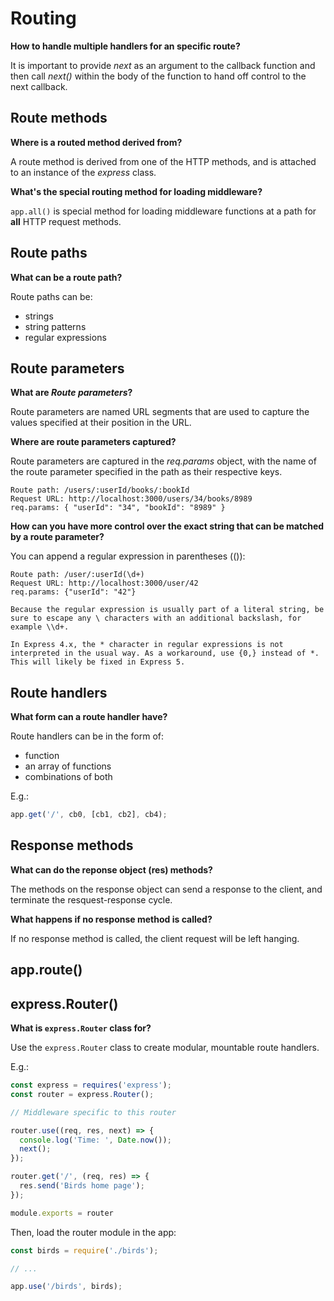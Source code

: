 # Routing

**How to handle multiple handlers for an specific route?**

It is important to provide *next* as an argument to the callback function and then call *next()* within the body of the function to hand off control to the next callback.

## Route methods

**Where is a routed method derived from?**

A route method is derived from one of the HTTP methods, and is attached to an instance of the *express* class.

**What's the special routing method for loading middleware?**

`app.all()` is special method for loading middleware functions at a path for **all** HTTP request methods.

## Route paths

**What can be a route path?**

Route paths can be:

* strings
* string patterns
* regular expressions

## Route parameters

**What are *Route parameters*?**

Route parameters are named URL segments that are used to capture the values specified at their position in the URL.

**Where are route parameters captured?**

Route parameters are captured in the *req.params* object, with the name of the route parameter specified in the path as their respective keys.

```
Route path: /users/:userId/books/:bookId
Request URL: http://localhost:3000/users/34/books/8989
req.params: { "userId": "34", "bookId": "8989" }
```

**How can you have more control over the exact string that can be matched by a route parameter?**

You can append a regular expression in parentheses (()):

```
Route path: /user/:userId(\d+)
Request URL: http://localhost:3000/user/42
req.params: {"userId": "42"}
```

```
Because the regular expression is usually part of a literal string, be sure to escape any \ characters with an additional backslash, for example \\d+.
```

```
In Express 4.x, the * character in regular expressions is not interpreted in the usual way. As a workaround, use {0,} instead of *. This will likely be fixed in Express 5.
```

## Route handlers

**What form can a route handler have?**

Route handlers can be in the form of:

* function
* an array of functions
* combinations of both

E.g.:

```js
app.get('/', cb0, [cb1, cb2], cb4);
```

## Response methods

**What can do the reponse object (res) methods?**

The methods on the response object can send a response to the client, and terminate the resquest-response cycle.

**What happens if no response method is called?**

If no response method is called, the client request will be left hanging.

## app.route()

## express.Router()

**What is `express.Router` class for?**

Use the `express.Router` class to create modular, mountable route handlers.

E.g.:

```js
const express = requires('express');
const router = express.Router();

// Middleware specific to this router

router.use((req, res, next) => {
  console.log('Time: ', Date.now());
  next();
});

router.get('/', (req, res) => {
  res.send('Birds home page');
});

module.exports = router
```

Then, load the router module in the app:

```js
const birds = require('./birds');

// ...

app.use('/birds', birds);
```